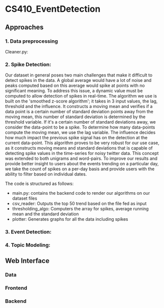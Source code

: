 # CS410_EventDetection
## Approaches
### 1. Data preprocessing 
Cleaner.py: 


<!-- ## The first step of data preparation
### data_cleaning.py: 
####> remove urls, hashtags, stopwords, punctuation. 
####> lemmetize and stem each word
###  -->

### 2. Spike Detection:
Our dataset in general poses two main challenges that make it difficult to detect spikes in the data. A global average would have a lot of noise and peaks computed based on this average would spike at points with no significant meaning. To address this issue, a dynamic value must be computed to allow detection of spikes in real-time. The algorithm we use is built on the 'smoothed z-score algorithm'; it takes in 3 input values, the lag, threshold and the influence. It constructs a moving mean and verifies if a data point is a certain number of standard deviation points away from the moving mean, this number of standard deviation is determined by the threshold variable. If it's a certain number of standard deviations away, we consider the data-point to be a spike. To determine how many data-points compute the moving mean, we use the lag variable. The influence decides how much impact the previous spike signal has on the detection at the current data-point. This algorithm proves to be very robust for our use case, as it constructs moving means and standard deviations that is capable of detecting spike values in the time-series for noisy twitter data. 
This concept was extended to both unigrams and word-pairs. To improve our results and provide better insight to users about the events trending on a particular day, we take the count of spikes on a per-day basis and provide users with the ability to filter based on individual dates. 

The code is structured as follows: 
- main.py: contains the backend code to render our algorithms on our dataset files
- csv_reader: Outputs the top 50 trend based on the file fed as input 
- thresholding_algo: Computers the array for spikes, average running mean and the standard deviation 
- plotter: Generates graphs for all the data including spikes

  
### 3. Event Detection:  


### 4. Topic Modeling: 


## Web Interface

### Data

### Frontend


### Backend
